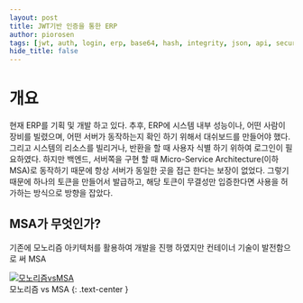 ```yaml
---
layout: post
title: JWT기반 인증을 통한 ERP 
author: piorosen
tags: [jwt, auth, login, erp, base64, hash, integrity, json, api, security, hmac, msa]
hide_title: false
---
```


# 개요
현재 ERP를 기획 및 개발 하고 있다. 추후, ERP에 시스템 내부 성능이나, 어떤 사람이 장비를 빌렸으며, 어떤 서버가 동작하는지 확인 하기 위해서 대쉬보드를 만들어야 했다. 그리고 시스템의 리소스를 빌리거나, 반환을 할 때 사용자 식별 하기 위하여 로그인이 필요하였다. 하지만 백엔드, 서버쪽을 구현 할 때 Micro-Service Architecture(이하 MSA)로 동작하기 때문에 항상 서버가 동일한 곳을 접근 한다는 보장이 없었다. 그렇기 때문에 하나의 토큰을 만들어서 발급하고, 해당 토큰이 무결성만 입증한다면 사용을 허가하는 방식으로 방향을 잡았다.

## MSA가 무엇인가?

기존에 모노리즘 아키텍처를 활용하여 개발을 진행 하였지만 컨테이너 기술이 발전함으로 써 MSA 

[![모노리즘vsMSA](https://kr.tmaxsoft.com/upload/imgs/xfree/2019/201907/IMG_154044.png)](https://kr.tmaxsoft.com/info/storyTView.do?seq=345)<br>모노리즘 vs MSA
{: .text-center }




<!-- ## ERP에 적용되는 인증 기법 -->
